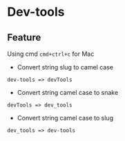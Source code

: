 # Dev-tools

## Feature
Using cmd `cmd+ctrl+c` for Mac

- Convert string slug to camel case
  
`dev-tools => devTools`

- Convert string camel case to snake
  
`devTools => dev_tools`

- Convert string camel case to slug
  
`dev_tools => dev-tools`